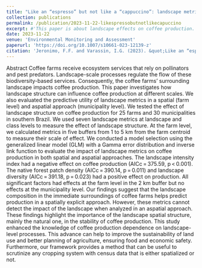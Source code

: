 ```yaml
---
title: "Like an “espresso” but not like a “cappuccino”: landscape metrics are useful for predicting coffee production at the farm level but not at the municipality level"
collection: publications
permalink: /publication/2023-11-22-likespressobutnotlikecapuccino
excerpt: #'This paper is about landscape effects on coffee production.'
date: 2023-11-22
venue: 'Environmental Monitoring and Assessment'
paperurl: 'https://doi.org/10.1007/s10661-023-12139-z'
citation: 'Jeronimo, F.F. and Varassin, I.G. (2023). &quot;Like an “espresso” but not like a “cappuccino”: landscape metrics are useful for predicting coffee production at the farm level but not at the municipality level.&quot; <i>Environmental Monitoring and Assessment</i>. 195(1515).'
---
```


Abstract
Coffee farms receive ecosystem services that rely on pollinators and pest predators. Landscape-scale processes regulate the flow of these biodiversity-based services. Consequently, the coffee farms’ surrounding landscape impacts coffee production. This paper investigates how landscape structure can influence coffee production at different scales. We also evaluated the predictive utility of landscape metrics in a spatial (farm level) and aspatial approach (municipality level). We tested the effect of landscape structure on coffee production for 25 farms and 30 municipalities in southern Brazil. We used seven landscape metrics at landscape and class levels to measure the effect of landscape structure. At the farm level, we calculated metrics in five buffers from 1 to 5 km from the farm centroid to measure their scale of effect. We conducted a model selection using the generalized linear model (GLM) with a Gamma error distribution and inverse link function to evaluate the impact of landscape metrics on coffee production in both spatial and aspatial approaches. The landscape intensity index had a negative effect on coffee production (AICc = 375.59, p < 0.001). The native forest patch density (AICc = 390.14, p = 0.011) and landscape diversity (AICc = 391.18, p = 0.023) had a positive effect on production. All significant factors had effects at the farm level in the 2 km buffer but no effects at the municipality level. Our findings suggest that the landscape composition in the immediate surroundings of coffee farms helps predict production in a spatially explicit approach. However, these metrics cannot detect the impact of the landscape when analyzed in an aspatial approach. These findings highlight the importance of the landscape spatial structure, mainly the natural one, in the stability of coffee production. This study enhanced the knowledge of coffee production dependence on landscape-level processes. This advance can help to improve the sustainability of land use and better planning of agriculture, ensuring food and economic safety. Furthermore, our framework provides a method that can be useful to scrutinize any cropping system with census data that is either spatialized or not.